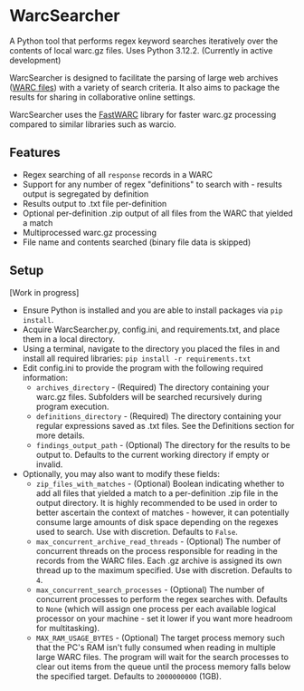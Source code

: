 # WarcSearcher

A Python tool that performs regex keyword searches iteratively over the contents of local warc.gz files. Uses Python 3.12.2. (Currently in active development)

WarcSearcher is designed to facilitate the parsing of large web archives ([WARC files](https://iipc.github.io/warc-specifications/specifications/warc-format/warc-1.1/)) with a variety of search criteria. It also aims to package the results for sharing in collaborative online settings.

WarcSearcher uses the [FastWARC](https://resiliparse.chatnoir.eu/en/latest/man/fastwarc.html) library for faster warc.gz processing compared to similar libraries such as warcio.

## Features

* Regex searching of all `response` records in a WARC
* Support for any number of regex "definitions" to search with - results output is segregated by definition
* Results output to .txt file per-definition
* Optional per-definition .zip output of all files from the WARC that yielded a match
* Multiprocessed warc.gz processing
* File name and contents searched (binary file data is skipped)

## Setup

[Work in progress]

* Ensure Python is installed and you are able to install packages via `pip install`.
* Acquire WarcSearcher.py, config.ini, and requirements.txt, and place them in a local directory.
* Using a terminal, navigate to the directory you placed the files in and install all required libraries: `pip install -r requirements.txt`
* Edit config.ini to provide the program with the following required information:
  * `archives_directory` - (Required) The directory containing your warc.gz files. Subfolders will be searched recursively during program execution.
  * `definitions_directory` - (Required) The directory containing your regular expressions saved as .txt files. See the Definitions section for more details.
  * `findings_output_path` - (Optional) The directory for the results to be output to. Defaults to the current working directory if empty or invalid.
* Optionally, you may also want to modify these fields:
  * `zip_files_with_matches` - (Optional) Boolean indicating whether to add all files that yielded a match to a per-definition .zip file in the output directory. It is highly recommended to be used in order to better ascertain the context of matches - however, it can potentially consume large amounts of disk space depending on the regexes used to search. Use with discretion. Defaults to `False`.
  * `max_concurrent_archive_read_threads` - (Optional) The number of concurrent threads on the process responsible for reading in the records from the WARC files. Each .gz archive is assigned its own thread up to the maximum specified. Use with discretion. Defaults to `4`.
  * `max_concurrent_search_processes` - (Optional) The number of concurrent processes to perform the regex searches with. Defaults to `None` (which will assign one process per each available logical processor on your machine - set it lower if you want more headroom for multitasking).
  * `MAX_RAM_USAGE_BYTES` - (Optional) The target process memory such that the PC's RAM isn't fully consumed when reading in multiple large WARC files. The program will wait for the search processes to clear out items from the queue until the process memory falls below the specified target. Defaults to `2000000000` (1GB).

